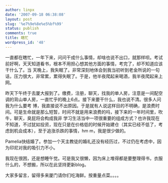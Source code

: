 ```yaml
---
author: linpx
date: '2007-09-18 06:38:08'
layout: post
slug: '%e7%9e%8e%e5%bf%99'
status: publish
comments: true
title: 瞎忙
wordpress_id: '48'
---
```


一直都在瞎忙，一年下来，问问干成什么事情，却啥也说不出口，就那样呗。考试前好啊，天天知道看书，根本不用担心想其他方面的事情，考完了，却不知道应该干什么了。当
天晚上，我失眠了。非常深刻地体会到我当初听到老金所说的一句话，压力很大，非常累，累得失眠了。于是，他半夜爬起来喝酒，我半夜爬起来上网。


昨天下午终于去厦大报到了。缴费，注册，聊天，找我的单人房，注意是一间配空调的背山单人房，一直忙乎的晚上6点。接下来要干什么，我也说不清。很多人问我为什么要考
博，我直接说不出原因。于是就有人说这样目的不明确，是浪费时间。可是生命就是那么短暂，时间不就是用来浪费的吗，接下来的一年时间里，吹牛，聊天，臭屁将会构成我非
学习生活当中一项很重要的组成方式？也许我现在不知道，不过犹如投资，现在只是在价格低的时候开始建仓（其实已经不低了，考虑到机会成本），至于追涨杀跌的事情，hm
m，我是很少做的。


Pamelia快结婚了。参加一个天主教徒的婚礼还没有经历过，不过仍在考虑中，因为印尼对我的吸引力不小。


我现在很困，还是想睡午觉。可是我又很懒，因为床上堆得都是要整理得书，衣服什么的，不想搬，所以在此坚持更新blog。


大家多留言，留得多来厦门请你们吃海鲜。按重量点菜。。。。

